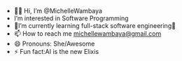 - 👋👋 Hi, I’m @MichelleWambaya
-  I’m interested in Software Programming
- 💞️I’m currently learning full-stack software engineering💞️
- 📫 How to reach me michellewambaya@gmail.com
- 😄 Pronouns: She/Awesome
- ⚡ Fun fact:AI is the new Elixis

<!---
MichelleWambaya/MichelleWambaya is a ✨ special ✨ repository because its `README.md` (this file) appears on your GitHub profile.
You can click the Preview link to take a look at your changes.
--->
